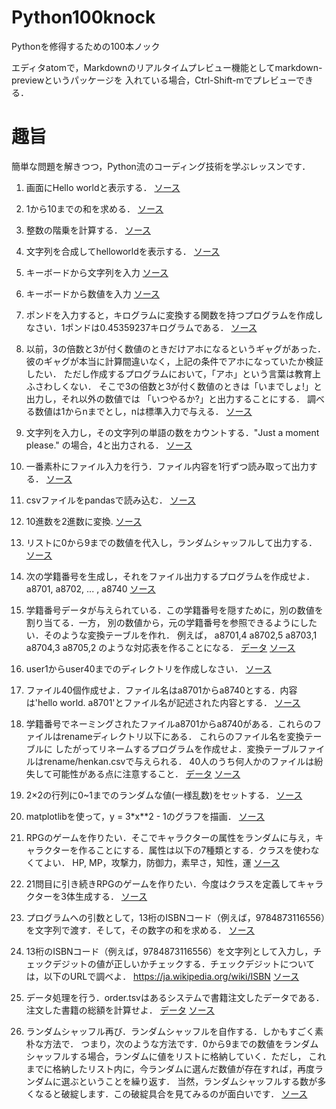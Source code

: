 # Python100knock
Pythonを修得するための100本ノック

エディタatomで，Markdownのリアルタイムプレビュー機能としてmarkdown-previewというパッケージを
入れている場合，Ctrl-Shift-mでプレビューできる．


# 趣旨
簡単な問題を解きつつ，Python流のコーディング技術を学ぶレッスンです．

1. 画面にHello worldと表示する．
[ソース](./hello.py)

2. 1から10までの和を求める．
[ソース](./sum1to10.py)

3. 整数の階乗を計算する．
[ソース](./int_factorial.py)

4. 文字列を合成してhelloworldを表示する．
[ソース](./compstr.py)

5. キーボードから文字列を入力
[ソース](./inputStr.py)

6. キーボードから数値を入力
[ソース](./inputInt.py)

7. ポンドを入力すると，キログラムに変換する関数を持つプログラムを作成しなさい．1ポンドは0.45359237キログラムである．
[ソース](./pound2kg.py)

8. 以前，3の倍数と3が付く数値のときだけアホになるというギャグがあった．
彼のギャグが本当に計算間違いなく，上記の条件でアホになっていたか検証したい．
ただし作成するプログラムにおいて，「アホ」という言葉は教育上ふさわしくない．
そこで3の倍数と3が付く数値のときは「いまでしょ!」と出力し，それ以外の数値では
「いつやるか?」と出力することにする．
調べる数値は1からnまでとし，nは標準入力で与える．
[ソース](./imadesho.py)

9. 文字列を入力し，その文字列の単語の数をカウントする．"Just a moment please."
の場合，4と出力される．
[ソース](./countWards.py)

10. 一番素朴にファイル入力を行う．ファイル内容を1行ずつ読み取って出力する．
[ソース](./inputFile.py)

11. csvファイルをpandasで読み込む．
[ソース](./inputCSV.py)

12. 10進数を2進数に変換.
[ソース](./10to2.py)

13. リストに0から9までの数値を代入し，ランダムシャッフルして出力する．
[ソース](./randomshuffle.py)

14. 次の学籍番号を生成し，それをファイル出力するプログラムを作成せよ．
a8701, a8702, ... , a8740
[ソース](./makenumber.py)

15. 学籍番号データが与えられている．この学籍番号を隠すために，別の数値を割り当てる．一方，
別の数値から，元の学籍番号を参照できるようにしたい．そのような変換テーブルを作れ．
例えば，
a8701,4
a8702,5
a8703,1
a8704,3
a8705,2
のような対応表を作ることになる．
[データ](./number.csv)
[ソース](./maketable.py)

16. user1からuser40までのディレクトリを作成しなさい．
[ソース](./makedir.py)

17. ファイル40個作成せよ．ファイル名はa8701からa8740とする．内容は'hello world. a8701'とファイル名が記述された内容とする．
[ソース](./makefile40.py)

18. 学籍番号でネーミングされたファイルa8701からa8740がある．これらのファイルはrenameディレクトリ以下にある．
これらのファイル名を変換テーブルに
したがってリネームするプログラムを作成せよ．変換テーブルファイルはrename/henkan.csvで与えられる．
40人のうち何人かのファイルは紛失して可能性がある点に注意すること．
[データ](./rename/henkan.csv)
[ソース](./rename.py)

19. 2×2の行列に0~1までのランダムな値(一様乱数)をセットする．
[ソース](./random_matrix.py)

20. matplotlibを使って，y = 3*x**2 - 1のグラフを描画．
[ソース](./plotline.py)

21. RPGのゲームを作りたい．そこでキャラクターの属性をランダムに与え，キャラクターを作ることにする．属性は以下の7種類とする．クラスを使わなくてよい．
HP, MP，攻撃力，防御力，素早さ，知性，運
[ソース](./player.py)

22. 21問目に引き続きRPGのゲームを作りたい．今度はクラスを定義してキャラクターを3体生成する．
[ソース](./playerClass.py)

23. プログラムへの引数として，13桁のISBNコード（例えば，9784873116556）を文字列で渡す．そして，その数字の和を求める．
[ソース](./getISBN.py)

24. 13桁のISBNコード（例えば，9784873116556）を文字列として入力し，チェックデジットの値が正しいかチェックする．チェックデジットについては，以下のURLで調べよ．
https://ja.wikipedia.org/wiki/ISBN
[ソース](./checkISBN.py)

25. データ処理を行う．order.tsvはあるシステムで書籍注文したデータである．注文した書籍の総額を計算せよ．
[データ](./order.tsv)
[ソース](./order.py)

26. ランダムシャッフル再び．ランダムシャッフルを自作する．しかもすごく素朴な方法で．
つまり，次のような方法です．0から9までの数値をランダムシャッフルする場合，ランダムに値をリストに格納していく．ただし，
これまでに格納したリスト内に，今ランダムに選んだ数値が存在すれば，再度ランダムに選ぶということを繰り返す．
当然，ランダムシャッフルする数が多くなると破綻します．この破綻具合を見てみるのが面白いです．
[ソース](./simplerandomshuffle.py)
